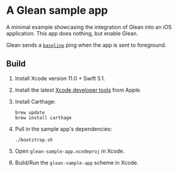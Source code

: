 # A Glean sample app

A minimal example showcasing the integration of Glean into an iOS application.
This app does nothing, but enable Glean.

Glean sends a [`baseline`][] ping when the app is sent to foreground.

[`baseline`]: https://mozilla.github.io/glean/book/user/pings/baseline.html

## Build

1. Install Xcode version 11.0 + Swift 5.1.

2. Install the latest [Xcode developer tools](https://developer.apple.com/xcode/downloads/) from Apple.

3. Install Carthage:

    ```
    brew update
    brew install carthage
    ```

4. Pull in the sample app's dependencies:

    ```
    ./bootstrap.sh
    ```

6. Open `glean-sample-app.xcodeproj` in Xcode.

7. Build/Run the `glean-sample-app` scheme in Xcode.
